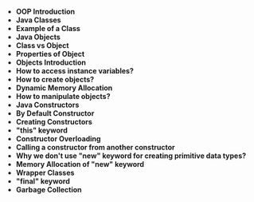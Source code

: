 - **OOP Introduction**
- **Java Classes**
- **Example of a Class**
- **Java Objects**
- **Class vs Object**
- **Properties of Object**
- **Objects Introduction**
- **How to access instance variables?**
- **How to create objects?**
- **Dynamic Memory Allocation**
- **How to manipulate objects?**
- **Java Constructors**
- **By Default Constructor**
- **Creating Constructors**
- **"this" keyword**
- **Constructor Overloading**
- **Calling a constructor from another constructor**
- **Why we don't use "new" keyword for creating primitive data types?**
- **Memory Allocation of "new" keyword**
- **Wrapper Classes**
- **"final" keyword**
- **Garbage Collection**
